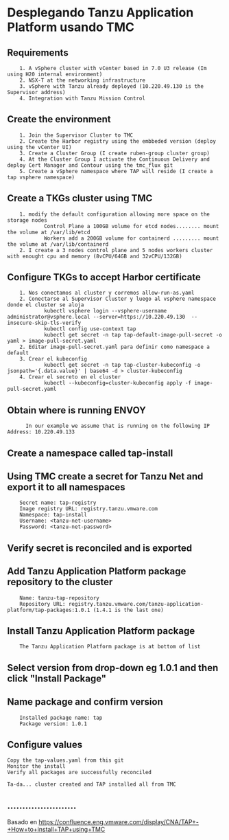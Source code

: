 # Desplegando Tanzu Application Platform usando TMC 

## Requirements
```
    1. A vSphere cluster with vCenter based in 7.0 U3 release (Im using H20 internal environment)
    2. NSX-T at the networking infrastructure
    3. vSphere with Tanzu already deployed (10.220.49.130 is the Supervisor address)
    4. Integration with Tanzu Mission Control
```

## Create the environment
```
    1. Join the Supervisor Cluster to TMC
    2. Create the Harbor registry using the embbeded version (deploy using the vCenter UI)
    3. Create a Cluster Group (I create ruben-group cluster group)
    4. At the Cluster Group I activate the Continuous Delivery and deploy Cert Manager and Contour using the tmc_flux git
    5. Create a vSphere namespace where TAP will reside (I create a tap vsphere namespace)
```
## Create a TKGs cluster using TMC
```
    1. modify the default configuration allowing more space on the storage nodes
            Control Plane a 100GB volume for etcd nodes........ mount the volume at /var/lib/etcd
            Workers add a 200GB volume for containerd ......... mount the volume at /var/lib/containerd
    2. I create a 3 nodes control plane and 5 nodes workers cluster with enought cpu and memory (8vCPU/64GB and 32vCPU/132GB)
```
## Configure TKGs to accept Harbor certificate
```
    1. Nos conectamos al cluster y corremos allow-run-as.yaml
    2. Conectarse al Supervisor Cluster y luego al vsphere namespace donde el cluster se aloja
            kubectl vsphere login --vsphere-username administrator@vsphere.local --server=https://10.220.49.130  --insecure-skip-tls-verify
            kubectl config use-context tap
            kubectl get secret -n tap tap-default-image-pull-secret -o yaml > image-pull-secret.yaml
    2. Editar image-pull-secret.yaml para definir como namespace a default
    3. Crear el kubeconfig
            kubectl get secret -n tap tap-cluster-kubeconfig -o jsonpath='{.data.value}' | base64 -d > cluster-kubeconfig
    4. Crear el secreto en el cluster
            kubectl --kubeconfig=cluster-kubeconfig apply -f image-pull-secret.yaml

```

## Obtain where is running ENVOY
```
      In our example we assume that is running on the following IP Address: 10.220.49.133
```      

## Create a namespace called tap-install

## Using TMC create a secret for Tanzu Net and export it to all namespaces
```
    Secret name: tap-registry
    Image registry URL: registry.tanzu.vmware.com
    Namespace: tap-install
    Username: <tanzu-net-username>
    Password: <tanzu-net-password>
```
## Verify secret is reconciled and is exported

## Add Tanzu Application Platform package repository to the cluster
```
    Name: tanzu-tap-repository
    Repository URL: registry.tanzu.vmware.com/tanzu-application-platform/tap-packages:1.0.1 (1.4.1 is the last one)
```

## Install Tanzu Application Platform package
```
    The Tanzu Application Platform package is at bottom of list
```
## Select version from drop-down eg 1.0.1 and then click "Install Package"

## Name package and confirm version
```
    Installed package name: tap
    Package version: 1.0.1
```

## Configure values
    Copy the tap-values.yaml from this git
    Monitor the install
    Verify all packages are successfully reconciled

    Ta-da... cluster created and TAP installed all from TMC
  
## .......................

  Basado en https://confluence.eng.vmware.com/display/CNA/TAP+-+How+to+install+TAP+using+TMC
